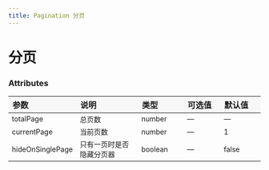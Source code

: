 ```yaml
---
title: Pagination 分页
---
```


# 分页

<code-demo title="基础用法" description="基础的分页">
  <pagination-demo1></pagination-demo1>
  <highlight-code slot="codeText" lang="vue">
    <y-pagination
      :total-page="totalPage"
      :current-page.sync="currentPage"
      :hide-on-single-page="false"
    ></y-pagination>
  </highlight-code>
</code-demo>

<style scoped>
table th { width: 100px; text-align: left; background: #f7f7f7; } 
table th:nth-of-type(2){ width: 200px; }
table td { font-size: 14px; }
</style>

### Attributes

| 参数             | 说明                     | 类型    | 可选值 | 默认值 |
| ---------------- | ------------------------ | ------- | ------ | ------ |
| totalPage        | 总页数                   | number  | —      | —      |
| currentPage      | 当前页数                 | number  | —      | 1      |
| hideOnSinglePage | 只有一页时是否隐藏分页器 | boolean | —      | false  |
